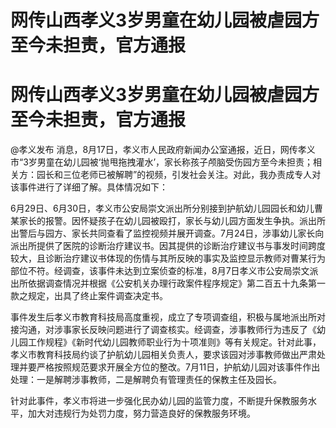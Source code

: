 # 网传山西孝义3岁男童在幼儿园被虐园方至今未担责，官方通报

# 网传山西孝义3岁男童在幼儿园被虐园方至今未担责，官方通报

@孝义发布
消息，8月17日，孝义市人民政府新闻办公室通报，近日，网传孝义市“3岁男童在幼儿园被‘抛甩拖拽灌水’，家长称孩子颅脑受伤园方至今未担责；相关方：园长和三位老师已被解聘”的视频，引发社会关注。对此，我办责成专人对该事件进行了详细了解。具体情况如下：

6月29日、6月30日，孝义市公安局崇文派出所分别接到护航幼儿园园长和幼儿曹某家长的报警。因怀疑孩子在幼儿园被殴打，家长与幼儿园方面发生争执。派出所出警后与园方、家长共同查看了监控视频并展开调查。7月24日，涉事幼儿家长向派出所提供了医院的诊断治疗建议书。因其提供的诊断治疗建议书与事发时间跨度较大，且诊断治疗建议书体现的伤情与其所反映的事实及监控显示教师对曹某行为部位不符。经调查，该事件未达到立案侦查的标准，8月7日孝义市公安局崇文派出所依据调查情况并根据《公安机关办理行政案件程序规定》第二百五十九条第一款之规定，出具了终止案件调查决定书。

事件发生后孝义市教育科技局高度重视，成立了专项调查组，积极与属地派出所对接沟通，对涉事家长反映问题进行了调查核实。经调查，涉事教师行为违反了《幼儿园工作规程》《新时代幼儿园教师职业行为十项准则》等有关规定。针对此事，孝义市教育科技局约谈了护航幼儿园相关负责人，要求该园对涉事教师做出严肃处理并要严格按照规范要求开展全方位的整改。7月11日，护航幼儿园对该事件作出处理：一是解聘涉事教师，二是解聘负有管理责任的保教主任及园长。

针对此事件，孝义市将进一步强化民办幼儿园的监管力度，不断提升保教服务水平，加大对违规行为处罚力度，努力营造良好的保教服务环境。

